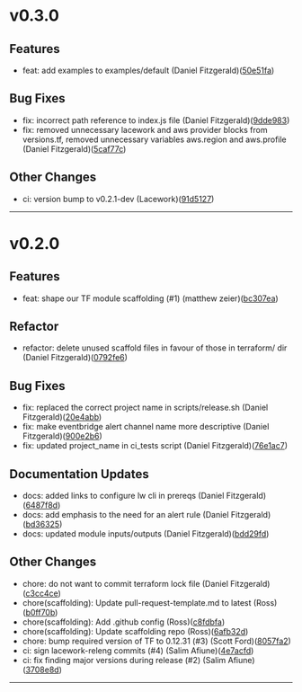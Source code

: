 # v0.3.0

## Features
* feat: add examples to examples/default (Daniel Fitzgerald)([50e51fa](https://github.com/lacework/terraform-aws-alerts-to-s3/commit/50e51fa10320e66657774e301dbd1062a1d61d04))
## Bug Fixes
* fix: incorrect path reference to index.js file (Daniel Fitzgerald)([9dde983](https://github.com/lacework/terraform-aws-alerts-to-s3/commit/9dde98397e82f0d2af142d9e0bcf0f2f9f5f6889))
* fix: removed unnecessary lacework and aws provider blocks from versions.tf, removed unnecessary variables aws.region and aws.profile (Daniel Fitzgerald)([5caf77c](https://github.com/lacework/terraform-aws-alerts-to-s3/commit/5caf77c98e939a9da8199bc071b76686691940b9))
## Other Changes
* ci: version bump to v0.2.1-dev (Lacework)([91d5127](https://github.com/lacework/terraform-aws-alerts-to-s3/commit/91d512723a28e7c4e89c4cd566806794babdf810))
---
# v0.2.0

## Features
* feat: shape our TF module scaffolding (#1) (matthew zeier)([bc307ea](https://github.com/lacework/terraform-aws-alerts-to-s3/commit/bc307ea95adc23e45eb076d2d65d8f4f3c0fc840))
## Refactor
* refactor: delete unused scaffold files in favour of those in terraform/ dir (Daniel Fitzgerald)([0792fe6](https://github.com/lacework/terraform-aws-alerts-to-s3/commit/0792fe6ab776f91f6631e6f996e7e4a245abf70b))
## Bug Fixes
* fix: replaced the correct project name in scripts/release.sh (Daniel Fitzgerald)([20e4abb](https://github.com/lacework/terraform-aws-alerts-to-s3/commit/20e4abb47d861ad53480e8869a310f588e82a4f7))
* fix: make eventbridge alert channel name more descriptive (Daniel Fitzgerald)([900e2b6](https://github.com/lacework/terraform-aws-alerts-to-s3/commit/900e2b6bbab830f0db7f88de2c66b7f7c48c6ed5))
* fix: updated project_name in ci_tests script (Daniel Fitzgerald)([76e1ac7](https://github.com/lacework/terraform-aws-alerts-to-s3/commit/76e1ac77d8d6c2edc2bdb192e186bb2dae68777c))
## Documentation Updates
* docs: added links to configure lw cli in prereqs (Daniel Fitzgerald)([6487f8d](https://github.com/lacework/terraform-aws-alerts-to-s3/commit/6487f8d426cee196fa5b6f42c5d6aee5fb624471))
* docs: add emphasis to the need for an alert rule (Daniel Fitzgerald)([bd36325](https://github.com/lacework/terraform-aws-alerts-to-s3/commit/bd363253bf99090ec50229e508b658d745be8bfa))
* docs: updated module inputs/outputs (Daniel Fitzgerald)([bdd29fd](https://github.com/lacework/terraform-aws-alerts-to-s3/commit/bdd29fd6793200d3bba6c5db42c4bec4ab03be2d))
## Other Changes
* chore: do not want to commit terraform lock file (Daniel Fitzgerald)([c3cc4ce](https://github.com/lacework/terraform-aws-alerts-to-s3/commit/c3cc4ced2348b9503d6a236169c72d5d0f5e0f27))
* chore(scaffolding): Update pull-request-template.md to latest (Ross)([b0ff70b](https://github.com/lacework/terraform-aws-alerts-to-s3/commit/b0ff70b5b5a60ff01ff1a268bbd3b876d3087f65))
* chore(scaffolding): Add .github config (Ross)([c8fdbfa](https://github.com/lacework/terraform-aws-alerts-to-s3/commit/c8fdbfa9199ad0778dc1b1b3c94d72d775196117))
* chore(scaffolding): Update scaffolding repo (Ross)([6afb32d](https://github.com/lacework/terraform-aws-alerts-to-s3/commit/6afb32d87dfa1bdd3622e36ec706c9b1cf40c568))
* chore: bump required version of TF to 0.12.31 (#3) (Scott Ford)([8057fa2](https://github.com/lacework/terraform-aws-alerts-to-s3/commit/8057fa22c45ff3761aeda581a8ccd927d67a6b11))
* ci: sign lacework-releng commits (#4) (Salim Afiune)([4e7acfd](https://github.com/lacework/terraform-aws-alerts-to-s3/commit/4e7acfdf05242de9da8e7144cb6c292a68eaa1e1))
* ci: fix finding major versions during release (#2) (Salim Afiune)([3708e8d](https://github.com/lacework/terraform-aws-alerts-to-s3/commit/3708e8dde60977c7566a1e0528266912067919f6))
---
